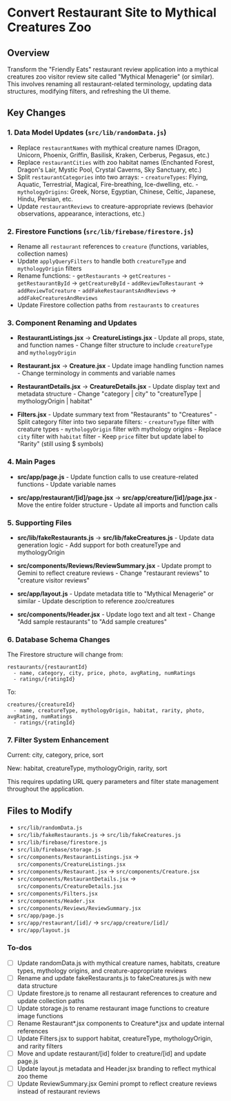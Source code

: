 <!-- 49631d92-a2e5-4873-b2be-8c83c3ff2055 f31a6a62-9133-474d-a905-27b6a9d8d148 -->
# Convert Restaurant Site to Mythical Creatures Zoo

## Overview

Transform the "Friendly Eats" restaurant review application into a mythical creatures zoo visitor review site called "Mythical Menagerie" (or similar). This involves renaming all restaurant-related terminology, updating data structures, modifying filters, and refreshing the UI theme.

## Key Changes

### 1. Data Model Updates (`src/lib/randomData.js`)

- Replace `restaurantNames` with mythical creature names (Dragon, Unicorn, Phoenix, Griffin, Basilisk, Kraken, Cerberus, Pegasus, etc.)
- Replace `restaurantCities` with zoo habitat names (Enchanted Forest, Dragon's Lair, Mystic Pool, Crystal Caverns, Sky Sanctuary, etc.)
- Split `restaurantCategories` into two arrays:
        - `creatureTypes`: Flying, Aquatic, Terrestrial, Magical, Fire-breathing, Ice-dwelling, etc.
        - `mythologyOrigins`: Greek, Norse, Egyptian, Chinese, Celtic, Japanese, Hindu, Persian, etc.
- Update `restaurantReviews` to creature-appropriate reviews (behavior observations, appearance, interactions, etc.)

### 2. Firestore Functions (`src/lib/firebase/firestore.js`)

- Rename all `restaurant` references to `creature` (functions, variables, collection names)
- Update `applyQueryFilters` to handle both `creatureType` and `mythologyOrigin` filters
- Rename functions:
        - `getRestaurants` → `getCreatures`
        - `getRestaurantById` → `getCreatureById`
        - `addReviewToRestaurant` → `addReviewToCreature`
        - `addFakeRestaurantsAndReviews` → `addFakeCreaturesAndReviews`
- Update Firestore collection paths from `restaurants` to `creatures`

### 3. Component Renaming and Updates

- **RestaurantListings.jsx** → **CreatureListings.jsx**
        - Update all props, state, and function names
        - Change filter structure to include `creatureType` and `mythologyOrigin`

- **Restaurant.jsx** → **Creature.jsx**
        - Update image handling function names
        - Change terminology in comments and variable names

- **RestaurantDetails.jsx** → **CreatureDetails.jsx**
        - Update display text and metadata structure
        - Change "category | city" to "creatureType | mythologyOrigin | habitat"

- **Filters.jsx**
        - Update summary text from "Restaurants" to "Creatures"
        - Split category filter into two separate filters:
                - `creatureType` filter with creature types
                - `mythologyOrigin` filter with mythology origins
        - Replace `city` filter with `habitat` filter
        - Keep `price` filter but update label to "Rarity" (still using $ symbols)

### 4. Main Pages

- **src/app/page.js**
        - Update function calls to use creature-related functions
        - Update variable names

- **src/app/restaurant/[id]/page.jsx** → **src/app/creature/[id]/page.jsx**
        - Move the entire folder structure
        - Update all imports and function calls

### 5. Supporting Files

- **src/lib/fakeRestaurants.js** → **src/lib/fakeCreatures.js**
        - Update data generation logic
        - Add support for both creatureType and mythologyOrigin

- **src/components/Reviews/ReviewSummary.jsx**
        - Update prompt to Gemini to reflect creature reviews
        - Change "restaurant reviews" to "creature visitor reviews"

- **src/app/layout.js**
        - Update metadata title to "Mythical Menagerie" or similar
        - Update description to reference zoo/creatures

- **src/components/Header.jsx**
        - Update logo text and alt text
        - Change "Add sample restaurants" to "Add sample creatures"

### 6. Database Schema Changes

The Firestore structure will change from:

```
restaurants/{restaurantId}
  - name, category, city, price, photo, avgRating, numRatings
  - ratings/{ratingId}
```

To:

```
creatures/{creatureId}
  - name, creatureType, mythologyOrigin, habitat, rarity, photo, avgRating, numRatings
  - ratings/{ratingId}
```

### 7. Filter System Enhancement

Current: city, category, price, sort

New: habitat, creatureType, mythologyOrigin, rarity, sort

This requires updating URL query parameters and filter state management throughout the application.

## Files to Modify

- `src/lib/randomData.js`
- `src/lib/fakeRestaurants.js` → `src/lib/fakeCreatures.js`
- `src/lib/firebase/firestore.js`
- `src/lib/firebase/storage.js`
- `src/components/RestaurantListings.jsx` → `src/components/CreatureListings.jsx`
- `src/components/Restaurant.jsx` → `src/components/Creature.jsx`
- `src/components/RestaurantDetails.jsx` → `src/components/CreatureDetails.jsx`
- `src/components/Filters.jsx`
- `src/components/Header.jsx`
- `src/components/Reviews/ReviewSummary.jsx`
- `src/app/page.js`
- `src/app/restaurant/[id]/` → `src/app/creature/[id]/`
- `src/app/layout.js`

### To-dos

- [ ] Update randomData.js with mythical creature names, habitats, creature types, mythology origins, and creature-appropriate reviews
- [ ] Rename and update fakeRestaurants.js to fakeCreatures.js with new data structure
- [ ] Update firestore.js to rename all restaurant references to creature and update collection paths
- [ ] Update storage.js to rename restaurant image functions to creature image functions
- [ ] Rename Restaurant*.jsx components to Creature*.jsx and update internal references
- [ ] Update Filters.jsx to support habitat, creatureType, mythologyOrigin, and rarity filters
- [ ] Move and update restaurant/[id] folder to creature/[id] and update page.js
- [ ] Update layout.js metadata and Header.jsx branding to reflect mythical zoo theme
- [ ] Update ReviewSummary.jsx Gemini prompt to reflect creature reviews instead of restaurant reviews